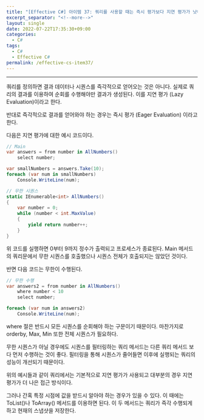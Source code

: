 ```yaml
---
title: "[Effective C#] 아이템 37: 쿼리를 사용할 때는 즉시 평가보다 지연 평가가 낫다"
excerpt_separator: "<!--more-->"
layout: single
date: 2022-07-22T17:35:30+09:00
categories:
  - C#
tags:
  - C#
  - Effective C#
permalink: /effective-cs-item37/
---
```

---

쿼리를 정의하면 결과 데이터나 시퀀스를 즉각적으로 얻어오는 것은 아니다.
실제로 쿼리의 결과를 이용하여 순회를 수행해야만 결과가 생성된다.
이를 지연 평가 (Lazy Evaluation)이라고 한다.

<!--more-->

반대로 즉각적으로 결과를 얻어와야 하는 경우는 즉시 평가 (Eager Evaluation) 이라고 한다.

다음은 지연 평가에 대한 예시 코드이다.
```cs
// Main
var answers = from number in AllNumbers()
    select number;

var smallNumbers = answers.Take(10);
foreach (var num in smallNumbers)
    Console.WriteLine(num);

// 무한 시퀀스
static IEnumerable<int> AllNumbers()
{
    var number = 0;
    while (number < int.MaxValue)
    {
        yield return number++;
    }
}
```
위 코드를 실행하면 0부터 9까지 정수가 출력되고 프로세스가 종료된다.
Main 메서드의 쿼리문에서 무한 시퀀스를 호출했으나 시퀀스 전체가 호출되지는 않았던 것이다.

반면 다음 코드는 무한이 수행된다.
```cs
// 무한 수행
var answers2 = from number in AllNumbers()
    where number < 10
    select number;

foreach (var num in answers2)
    Console.WriteLine(num);
```
where 절은 반드시 모든 시퀀스를 순회해야 하는 구문이기 때문이다.
마찬가지로 orderby, Max, Min 또한 전체 시퀀스가 필요하다.

무한 시퀀스가 아닐 경우에도 시퀀스를 필터링하는 쿼리 메서드는 다른 쿼리 메서드 보다 먼저 수행하는 것이 좋다.
필터링을 통해 시퀀스가 줄어들면 이후에 실행되는 쿼리의 성능이 개선되기 때문이다.

위의 예시들과 같이 쿼리에서는 기본적으로 지연 평가가 사용되고 대부분의 경우 지연 평가가 더 나은 접근 방식이다.

그러나 간혹 특정 시점에 값을 받드시 알아야 하는 경우가 있을 수 있다.
이 때에는 ToList()나 ToArray() 메서드를 이용하면 된다.
이 두 메서드는 쿼리가 즉각 수행되게 하고 현재의 스냅샷을 저장한다.
